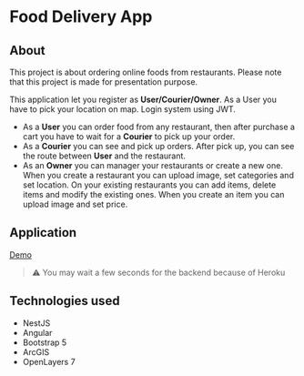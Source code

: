 # Food Delivery App

## About
This project is about ordering online foods from restaurants. Please note that this project is made for presentation purpose.

This application let you register as **User/Courier/Owner**. As a User you have to pick your location on map. Login system using JWT.
- As a **User** you can order food from any restaurant, then after purchase a cart you have to wait for a **Courier** to pick up your order.
- As a **Courier** you can see and pick up orders. After pick up, you can see the route between **User** and the restaurant.
- As an **Owner** you can manager your restaurants or create a new one. When you create a restaurant you can upload image, set categories and set location. On your existing restaurants you can add items, delete items and modify the existing ones. When you create an item you can upload image and set price.

## Application
[Demo](https://mb-food-delivery-client.herokuapp.com)
>:warning: You may wait a few seconds for the backend because of Heroku

## Technologies used
- NestJS
- Angular
- Bootstrap 5
- ArcGIS
- OpenLayers 7
